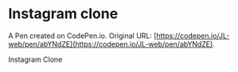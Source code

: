 # Instagram clone

A Pen created on CodePen.io. Original URL: [https://codepen.io/JL-web/pen/abYNdZE](https://codepen.io/JL-web/pen/abYNdZE).

Instagram Clone